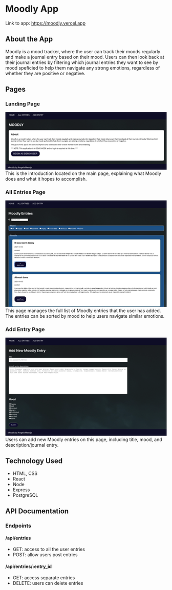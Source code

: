 # Moodly App

Link to app: https://moodly.vercel.app

## About the App

Moodly is a mood tracker, where the user can track their moods regularly and make a journal entry based on their mood. Users can then look back at their journal entries by filtering which journal entries they want to see by mood speficied to help them navigate any strong emotions, regardless of whether they are positive or negative.



## Pages

### Landing Page 
![landing_page](/app-screenshots/moodly-landingpage.png)
This is the introduction located on the main page, explaining what Moodly does and what it hopes to accomplish. 


### All Entries Page
![allentries_page](/app-screenshots/moodly-entries.png)
This page manages the full list of Moodly entries that the user has added. The entries can be sorted by mood to help users navigate similar emotions.


### Add Entry Page
![addentry_page](/app-screenshots/moodly-addentry.png)
Users can add new Moodly entries on this page, including title, mood, and description/journal entry.


## Technology Used
- HTML, CSS
- React
- Node
- Express
- PostgreSQL


## API Documentation

### Endpoints

#### /api/entries
- GET: access to all the user entries
- POST: allow users post entries

#### /api/entries/:entry_id
- GET: access separate entries
- DELETE: users can delete entries

